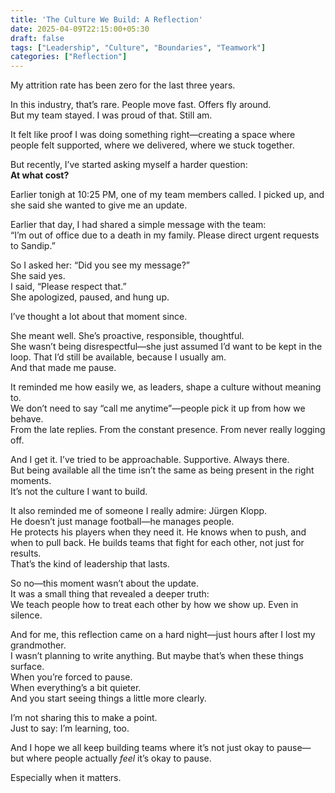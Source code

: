```yaml
---
title: 'The Culture We Build: A Reflection'
date: 2025-04-09T22:15:00+05:30
draft: false
tags: ["Leadership", "Culture", "Boundaries", "Teamwork"]
categories: ["Reflection"]
---
```


My attrition rate has been zero for the last three years.

In this industry, that’s rare. People move fast. Offers fly around.  
But my team stayed. I was proud of that. Still am.

It felt like proof I was doing something right—creating a space where people felt supported, where we delivered, where we stuck together.

But recently, I’ve started asking myself a harder question:  
**At what cost?**

Earlier tonigh at 10:25 PM, one of my team members called. I picked up, and she said she wanted to give me an update.

Earlier that day, I had shared a simple message with the team:  
“I’m out of office due to a death in my family. Please direct urgent requests to Sandip.”

So I asked her: “Did you see my message?”  
She said yes.  
I said, “Please respect that.”  
She apologized, paused, and hung up.

I’ve thought a lot about that moment since.

She meant well. She’s proactive, responsible, thoughtful.  
She wasn’t being disrespectful—she just assumed I’d want to be kept in the loop. That I’d still be available, because I usually am.  
And that made me pause.

It reminded me how easily we, as leaders, shape a culture without meaning to.  
We don’t need to say “call me anytime”—people pick it up from how we behave.  
From the late replies. From the constant presence. From never really logging off.

And I get it. I’ve tried to be approachable. Supportive. Always there.  
But being available all the time isn’t the same as being present in the right moments.  
It’s not the culture I want to build.

It also reminded me of someone I really admire: Jürgen Klopp.  
He doesn’t just manage football—he manages people.  
He protects his players when they need it. He knows when to push, and when to pull back. He builds teams that fight for each other, not just for results.  
That’s the kind of leadership that lasts.

So no—this moment wasn’t about the update.  
It was a small thing that revealed a deeper truth:  
We teach people how to treat each other by how we show up. Even in silence.

And for me, this reflection came on a hard night—just hours after I lost my grandmother.  
I wasn’t planning to write anything. But maybe that’s when these things surface.  
When you’re forced to pause.  
When everything’s a bit quieter.  
And you start seeing things a little more clearly.

I’m not sharing this to make a point.  
Just to say: I’m learning, too.

And I hope we all keep building teams where it’s not just okay to pause—  
but where people actually *feel* it’s okay to pause.  

Especially when it matters.

